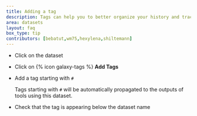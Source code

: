 ```yaml
---
title: Adding a tag
description: Tags can help you to better organize your history and track datasets.
area: datasets
layout: faq
box_type: tip
contributors: [bebatut,wm75,hexylena,shiltemann]
---
```


* Click on the dataset
* Click on {% icon galaxy-tags %} **Add Tags**
* Add a tag starting with `#`

    Tags starting with `#` will be automatically propagated to the outputs of tools using this dataset.

* Check that the tag is appearing below the dataset name


